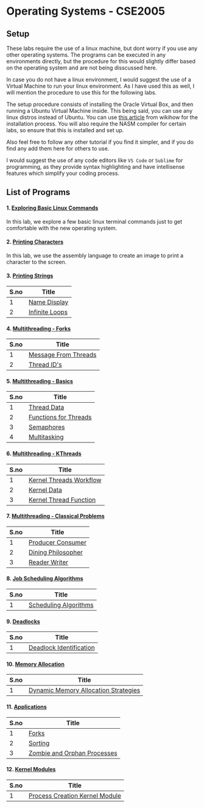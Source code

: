 # Operating Systems - CSE2005


## Setup

These labs require the use of a linux machine, but dont worry if you use any other operating systems. The programs can be executed in any environments directly, but the procedure for this would slightly differ based on the operating system and are not being disscussed here.

In case you do not have a linux environment, I would suggest the use of a Virtual Machine to run your linux environment. As I have used this as well, I will mention the procedure to use this for the following labs.

The setup procedure consists of installing the Oracle Virtual Box, and then running a Ubuntu Virtual Machine inside. This being said, you can use any linux distros instead of Ubuntu. You can use [this article](https://www.wikihow.com/Install-Ubuntu-on-VirtualBox) from wikihow for the installation process. You will also require the NASM compiler for certain labs, so ensure that this is installed and set up.

Also feel free to follow any other tutorial if you find it simpler, and if you do find any add them here for others to use.

I would suggest the use of any code editors like `VS Code` or `Sublime` for programming, as they provide syntax highlighting and have intellisense features which simplify your coding process.



## List of Programs

#### 1. [Exploring Basic Linux Commands](./Linux_Commands_Lab_1)

In this lab, we explore a few basic linux terminal commands just to get comfortable with the new operating system.


#### 2. [Printing Characters](./Printing_Characters_Lab_2)

In this lab, we use the assembly language to create an image to print a character to the screen.


#### 3. [Printing Strings](./Printing_Strings_Lab_3)

| S.no | Title |
| ---- | ----- |
| 1 | [Name Display](./Printing_Strings_Lab_3/print_name.asm) |
| 2 | [Infinite Loops](./Printing_Strings_Lab_3/infinite_loops.asm) |


#### 4. [Multithreading - Forks](./Multithreading_Forks_Lab_4)

| S.no | Title |
| ---- | ----- |
| 1 | [Message From Threads](./Multithreading_Forks_Lab_4/threads.c) |
| 2 | [Thread ID's](./Multithreading_Forks_Lab_4/multiple_forks.c) |


#### 5. [Multithreading - Basics](./Multithreading_Basics_Lab_5)

| S.no | Title |
| ---- | ----- |
| 1 | [Thread Data](./Multithreading_Basics_Lab_5/print_thread_data.c) |
| 2 | [Functions for Threads](./Multithreading_Basics_Lab_5/thread_functions.c) |
| 3 | [Semaphores](./Multithreading_Basics_Lab_5/semaphores.c) |
| 4 | [Multitasking](./Multithreading_Basics_Lab_5/multitasking.c) |


#### 6. [Multithreading - KThreads](./Kernel_Threads_Lab_6)

| S.no | Title |
| ---- | ----- |
| 1 | [Kernel Threads Workflow](./Kernel_Threads_Lab_6/k_thread_workflow/k_thread_workflow.c) |
| 2 | [Kernel Data](./Kernel_Threads_Lab_6/kernel_data/kernel_data.c) |
| 3 | [Kernel Thread Function](./Kernel_Threads_Lab_6/kernel_thread_function/kernel_thread.c) |


#### 7. [Multithreading - Classical Problems](./Classical_Problems_Lab_7)

| S.no | Title |
| ---- | ----- |
| 1 | [Producer Consumer](./Classical_Problems_Lab_7/producer_consumer.c) |
| 2 | [Dining Philosopher](./Classical_Problems_Lab_7/dining_philosopher.c) |
| 3 | [Reader Writer](./Classical_Problems_Lab_7/reader_writer.c) |


#### 8. [Job Scheduling Algorithms](./Scheduling_Algorithms_Lab_8)

| S.no | Title |
| ---- | ----- |
| 1 | [Scheduling Algorithms](./Scheduling_Algorithms_Lab_8/scheduling.c) |


#### 9. [Deadlocks](./Deadlocks_Lab_9)

| S.no | Title |
| ---- | ----- |
| 1 | [Deadlock Identification](./Deadlocks_Lab_9/deadlock.c) |


#### 10. [Memory Allocation](./Memory_Allocation_Lab_10)

| S.no | Title |
| ---- | ----- |
| 1 | [Dynamic Memory Allocation Strategies](./Memory_Allocation_Lab_10/allocation_strategies.cpp) |


#### 11. [Applications](./Applications_Lab_11)

| S.no | Title |
| ---- | ----- |
| 1 | [Forks](./Applications_Lab_11/forks.c) |
| 2 | [Sorting](./Applications_Lab_11/sorting.c) |
| 3 | [Zombie and Orphan Processes](./Applications_Lab_11/zombie_orphan.c) |


#### 12. [Kernel Modules](./Kernel_Modules_Lab_12)

| S.no | Title |
| ---- | ----- |
| 1 | [Process Creation Kernel Module](./Kernel_Modules_Lab_12/kernel.c) |
